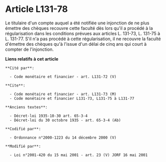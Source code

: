 # Article L131-78

Le titulaire d'un compte auquel a été notifiée une injonction de ne plus émettre des chèques recouvre cette faculté dès lors
qu'il a procédé à la régularisation dans les conditions prévues aux articles L. 131-73, L. 131-75 à L. 131-77. S'il n'a pas
procédé à cette régularisation, il ne recouvre la faculté d'émettre des chèques qu'à l'issue d'un délai de cinq ans qui court
à compter de l'injonction.

**Liens relatifs à cet article**

	**Cité par**:

	  - Code monétaire et financier - art. L131-72 (V)

	**Cite**:

	  - Code monétaire et financier - art. L131-73 (M)
	  - Code monétaire et financier L131-73, L131-75 à L131-77

	**Anciens textes**:

	  - Décret-loi 1935-10-30 art. 65-3-4
	  - Décret-loi du 30 octobre 1935 - art. 65-3-4 (Ab)

	**Codifié par**:

	  - Ordonnance n°2000-1223 du 14 décembre 2000 (V)

	**Modifié par**:

	  - Loi n°2001-420 du 15 mai 2001 - art. 23 (V) JORF 16 mai 2001
